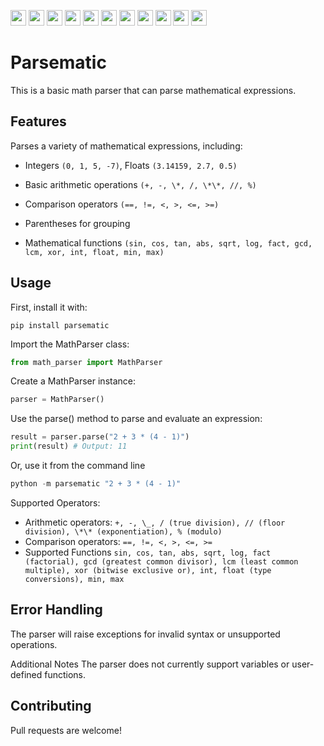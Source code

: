 <img src="https://img.shields.io/github/actions/workflow/status/infibrocco/parsematic/python-package.yml?style=for-the-badge" height="25"> <img src="https://img.shields.io/badge/license-MIT-0?style=for-the-badge" height="25"> <img src="https://img.shields.io/github/repo-size/infibrocco/parsematic?style=for-the-badge" height="25"> <img src="https://sloc.xyz/github/infibrocco/parsematic/?style=for-the-badge" height="25"> <img src="https://img.shields.io/github/stars/infibrocco/parsematic?style=for-the-badge" height="25"> <img src="https://img.shields.io/badge/python_version-3.7%2C%203.8%2C%203.9%2C%203.10%203.11%2C%203.12-37?style=for-the-badge" height="25">
<img src="https://forthebadge.com/images/featured/featured-built-with-love.svg" height="25">
<img src="https://forthebadge.com/images/featured/featured-powered-by-electricity.svg" height="25">
<img src="https://img.shields.io/badge/code_style-black-000000.svg?style=for-the-badge" height="25">
<img src="https://img.shields.io/badge/imports-isort-1674b1?style=for-the-badge&labelColor=ef8336" height="25">
<img src="https://img.shields.io/badge/mypy-checked-2a6db2?style=for-the-badge" height="25">

# Parsematic

This is a basic math parser that can parse mathematical expressions.

## Features

Parses a variety of mathematical expressions, including:

- Integers `(0, 1, 5, -7)`, Floats `(3.14159, 2.7, 0.5)`

- Basic arithmetic operations `(+, -, \*, /, \*\*, //, %)`

- Comparison operators `(==, !=, <, >, <=, >=)`

- Parentheses for grouping

- Mathematical functions `(sin, cos, tan, abs, sqrt, log, fact, gcd, lcm, xor, int, float, min, max)`

## Usage

First, install it with:

```
pip install parsematic
```

Import the MathParser class:

```Python
from math_parser import MathParser
```

Create a MathParser instance:

```Python
parser = MathParser()
```

Use the parse() method to parse and evaluate an expression:

```Python
result = parser.parse("2 + 3 * (4 - 1)")
print(result) # Output: 11
```

Or, use it from the command line

```Python
python -m parsematic "2 + 3 * (4 - 1)"
```

Supported Operators:

- Arithmetic operators: `+, -, \_, / (true division), // (floor division), \*\* (exponentiation), % (modulo)`
- Comparison operators: `==, !=, <, >, <=, >=`
- Supported Functions
  `sin, cos, tan, abs, sqrt, log,
fact (factorial),
gcd (greatest common divisor),
lcm (least common multiple),
xor (bitwise exclusive or),
int, float (type conversions),
min, max`

## Error Handling

The parser will raise exceptions for invalid syntax or unsupported operations.

Additional Notes
The parser does not currently support variables or user-defined functions.

## Contributing

Pull requests are welcome!
